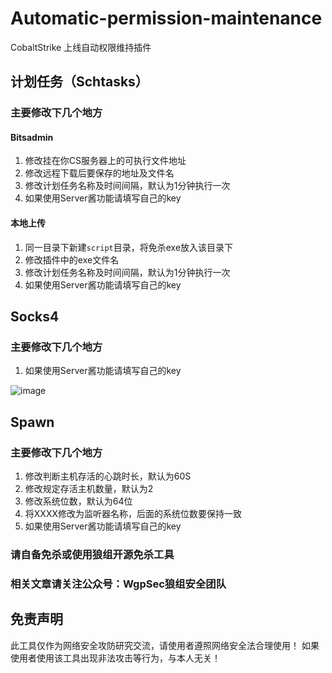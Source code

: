 # Automatic-permission-maintenance
CobaltStrike 上线自动权限维持插件

## 计划任务（Schtasks）

### 主要修改下几个地方

#### Bitsadmin
1. 修改挂在你CS服务器上的可执行文件地址
2. 修改远程下载后要保存的地址及文件名
3. 修改计划任务名称及时间间隔，默认为1分钟执行一次
4. 如果使用Server酱功能请填写自己的key
#### 本地上传
1. 同一目录下新建`script`目录，将免杀exe放入该目录下
2. 修改插件中的exe文件名
3. 修改计划任务名称及时间间隔，默认为1分钟执行一次
4. 如果使用Server酱功能请填写自己的key

## Socks4

### 主要修改下几个地方

1. 如果使用Server酱功能请填写自己的key

![image](https://user-images.githubusercontent.com/48357278/124566143-5bf11c00-de75-11eb-902f-129ad4fc17e8.png)

## Spawn

### 主要修改下几个地方

1. 修改判断主机存活的心跳时长，默认为60S
2. 修改规定存活主机数量，默认为2
3. 修改系统位数，默认为64位
4. 将XXXX修改为监听器名称，后面的系统位数要保持一致
5. 如果使用Server酱功能请填写自己的key

### 请自备免杀或使用狼组开源免杀工具
### 相关文章请关注公众号：WgpSec狼组安全团队

## 免责声明

此工具仅作为网络安全攻防研究交流，请使用者遵照网络安全法合理使用！
如果使用者使用该工具出现非法攻击等行为，与本人无关！
